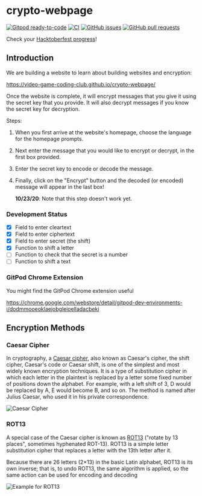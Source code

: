 # crypto-webpage

[![Gitpod ready-to-code](https://img.shields.io/badge/Gitpod-ready--to--code-blue?logo=gitpod)](https://gitpod.io/#https://github.com/video-game-coding-club/crypto-webpage)
[![CI](https://github.com/video-game-coding-club/crypto-webpage/workflows/CI/badge.svg)](https://github.com/video-game-coding-club/crypto-webpage/actions?query=workflow%3ACI)
[![GitHub issues](https://img.shields.io/github/issues-raw/video-game-coding-club/crypto-webpage)](https://github.com/video-game-coding-club/crypto-webpage/issues)
[![GitHub pull requests](https://img.shields.io/github/issues-pr-raw/video-game-coding-club/crypto-webpage)](https://github.com/video-game-coding-club/crypto-webpage/pulls)

Check your [Hacktoberfest progress](https://hacktoberfest.digitalocean.com/profile)!

## Introduction

We are building a website to learn about building websites and encryption:

<https://video-game-coding-club.github.io/crypto-webpage/>

Once the website is complete, it will encrypt messages that you give it
using the secret key that you provide. It will also decrypt messages if
you know the secret key for decryption.

Steps:

1. When you first arrive at the website's homepage, choose the
   language for the homepage prompts.

2. Next enter the message that you would like to encrypt or decrypt,
   in the first box provided.

3. Enter the secret key to encode or decode the message.

4. Finally, click on the "Encrypt" button and the decoded (or encoded)
   message will appear in the last box!

   **10/23/20**: Note that this step doesn't work yet.

### Development Status

- [x] Field to enter cleartext
- [x] Field to enter ciphertext
- [x] Field to enter secret (the shift)
- [x] Function to shift a letter
- [ ] Function to check that the secret is a number
- [ ] Function to shift a text

### GitPod Chrome Extension

You might find the GitPod Chrome extension useful

<https://chrome.google.com/webstore/detail/gitpod-dev-environments-i/dodmmooeoklaejobgleioelladacbeki>

## Encryption Methods

### Caesar Cipher

In cryptography, a [Caesar
cipher](https://en.wikipedia.org/wiki/Caesar_cipher), also known as
Caesar's cipher, the shift cipher, Caesar's code or Caesar shift, is
one of the simplest and most widely known encryption techniques. It is
a type of substitution cipher in which each letter in the plaintext is
replaced by a letter some fixed number of positions down the alphabet.
For example, with a left shift of 3, D would be replaced by A, E would
become B, and so on. The method is named after Julius Caesar, who used
it in his private correspondence.

![Caesar Cipher](assets/Caesar_cipher_left_shift_of_3.svg)

### ROT13

A special case of the Caesar cipher is known as
[ROT13](https://en.wikipedia.org/wiki/ROT13) ("rotate by 13 places",
sometimes hyphenated ROT-13). ROT13 is a simple letter substitution
cipher that replaces a letter with the 13th letter after it.

Because there are 26 letters (2×13) in the basic Latin alphabet, ROT13
is its own inverse; that is, to undo ROT13, the same algorithm is
applied, so the same action can be used for encoding and decoding

![Example for ROT13](assets/ROT13_table_with_example.svg)
